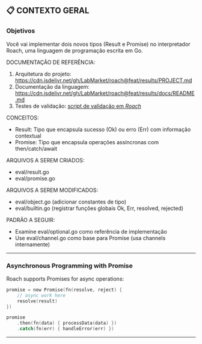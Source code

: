 ## 📋 CONTEXTO GERAL

### Objetivos
Você vai implementar dois novos tipos (Result e Promise) no interpretador Roach, 
uma linguagem de programação escrita em Go.

DOCUMENTAÇÃO DE REFERÊNCIA:
1. Arquitetura do projeto: https://cdn.jsdelivr.net/gh/LabMarket/roach@feat/results/PROJECT.md
2. Documentação da linguagem: https://cdn.jsdelivr.net/gh/LabMarket/roach@feat/results/docs/README.md
3. Testes de validação: [script de validação em *Roach*](../examples/result_promisse.roach)

CONCEITOS:
- Result: Tipo que encapsula sucesso (Ok) ou erro (Err) com informação contextual
- Promise: Tipo que encapsula operações assíncronas com then/catch/await

ARQUIVOS A SEREM CRIADOS:
- eval/result.go
- eval/promise.go

ARQUIVOS A SEREM MODIFICADOS:
- eval/object.go (adicionar constantes de tipo)
- eval/builtin.go (registrar funções globais Ok, Err, resolved, rejected)

PADRÃO A SEGUIR:
- Examine eval/optional.go como referência de implementação
- Use eval/channel.go como base para Promise (usa channels internamente)

---


### Asynchronous Programming with Promise

Roach supports Promises for async operations:

```swift
promise = new Promise(fn(resolve, reject) {
    // async work here
    resolve(result)
})

promise
    .then(fn(data) { processData(data) })
    .catch(fn(err) { handleError(err) })
```

---
